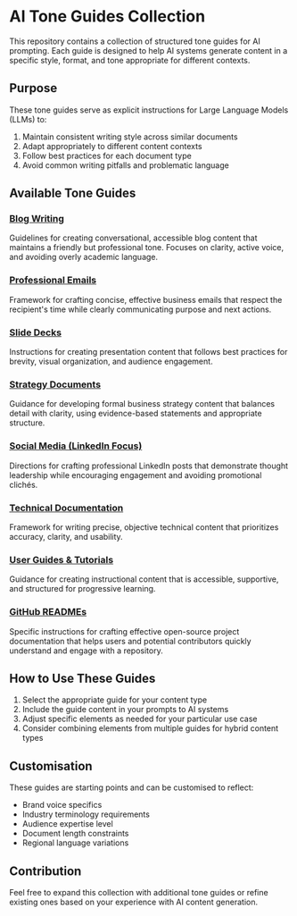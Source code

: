 # AI Tone Guides Collection

This repository contains a collection of structured tone guides for AI prompting. Each guide is designed to help AI systems generate content in a specific style, format, and tone appropriate for different contexts.

## Purpose

These tone guides serve as explicit instructions for Large Language Models (LLMs) to:

1. Maintain consistent writing style across similar documents
2. Adapt appropriately to different content contexts
3. Follow best practices for each document type
4. Avoid common writing pitfalls and problematic language

## Available Tone Guides

### [Blog Writing](/blog/CLAUDE.md)
Guidelines for creating conversational, accessible blog content that maintains a friendly but professional tone. Focuses on clarity, active voice, and avoiding overly academic language.

### [Professional Emails](/email/CLAUDE.md)
Framework for crafting concise, effective business emails that respect the recipient's time while clearly communicating purpose and next actions.

### [Slide Decks](/slide-decks/CLAUDE.md)
Instructions for creating presentation content that follows best practices for brevity, visual organization, and audience engagement.

### [Strategy Documents](/strategy-documents/CLAUDE.md)
Guidance for developing formal business strategy content that balances detail with clarity, using evidence-based statements and appropriate structure.

### [Social Media (LinkedIn Focus)](/social-media/CLAUDE.md)
Directions for crafting professional LinkedIn posts that demonstrate thought leadership while encouraging engagement and avoiding promotional clichés.

### [Technical Documentation](/technical-documentation/CLAUDE.md)
Framework for writing precise, objective technical content that prioritizes accuracy, clarity, and usability.

### [User Guides & Tutorials](/user-guides/CLAUDE.md)
Guidance for creating instructional content that is accessible, supportive, and structured for progressive learning.

### [GitHub READMEs](/github-readmes/CLAUDE.md)
Specific instructions for crafting effective open-source project documentation that helps users and potential contributors quickly understand and engage with a repository.

## How to Use These Guides

1. Select the appropriate guide for your content type
2. Include the guide content in your prompts to AI systems
3. Adjust specific elements as needed for your particular use case
4. Consider combining elements from multiple guides for hybrid content types

## Customisation

These guides are starting points and can be customised to reflect:

- Brand voice specifics
- Industry terminology requirements
- Audience expertise level
- Document length constraints
- Regional language variations

## Contribution

Feel free to expand this collection with additional tone guides or refine existing ones based on your experience with AI content generation.
